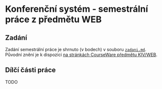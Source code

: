 # Konferenční systém - semestrální práce z předmětu WEB
## Zadání
Zadání semestrální práce je shrnuto (v bodech)
v souboru [`zadani.md`](zadani.md). Původní znění je k dispozici 
[na stránkách CourseWare předmětu KIV/WEB](https://courseware.zcu.cz/portal/studium/courseware/kiv/web/samostatna-prace/index.html).

## Dílčí části práce
TODO